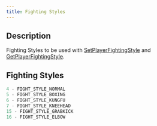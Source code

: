 ```yaml
---
title: Fighting Styles
---
```


## Description

Fighting Styles to be used with [SetPlayerFightingStyle](../functions/SetPlayerFightingStyle.md) and [GetPlayerFightingStyle](../functions/GetPlayerFightingStyle.md).

## Fighting Styles

```c
4 - FIGHT_STYLE_NORMAL
5 - FIGHT_STYLE_BOXING
6 - FIGHT_STYLE_KUNGFU
7 - FIGHT_STYLE_KNEEHEAD
15 - FIGHT_STYLE_GRABKICK
16 - FIGHT_STYLE_ELBOW
```
